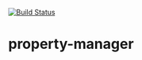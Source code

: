 [![Build Status](https://travis-ci.org/shrutijalewar/property-manager.svg)](https://travis-ci.org/shrutijalewar/property-manager)

property-manager
================
